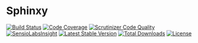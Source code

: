Sphinxy
=======


[![Build Status](https://travis-ci.org/Koc/Sphinxy.png?branch=master)](https://travis-ci.org/Koc/Sphinxy)
[![Code Coverage](https://scrutinizer-ci.com/g/Koc/Sphinxy/badges/coverage.png?b=master)](https://scrutinizer-ci.com/g/Koc/Sphinxy/?branch=master)
[![Scrutinizer Code Quality](https://scrutinizer-ci.com/g/Koc/Sphinxy/badges/quality-score.png?b=master)](https://scrutinizer-ci.com/g/Koc/Sphinxy/?branch=master)
[![SensioLabsInsight](https://insight.sensiolabs.com/projects/b14cddad-f769-4e0a-8dce-7698bd4e1f7d/mini.png)](https://insight.sensiolabs.com/projects/b14cddad-f769-4e0a-8dce-7698bd4e1f7d)
[![Latest Stable Version](https://poser.pugx.org/brouzie/sphinxy/v/stable)](https://packagist.org/packages/brouzie/sphinxy)
[![Total Downloads](https://poser.pugx.org/brouzie/sphinxy/downloads)](https://packagist.org/packages/brouzie/sphinxy)
[![License](https://poser.pugx.org/brouzie/sphinxy/license)](https://packagist.org/packages/brouzie/sphinxy)
